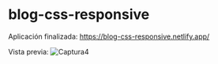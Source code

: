# blog-css-responsive

Aplicación finalizada:
https://blog-css-responsive.netlify.app/

Vista previa:
![Captura4](https://user-images.githubusercontent.com/55484655/131587372-87692854-1f0f-427b-a45b-5d180c6dfd47.PNG)

